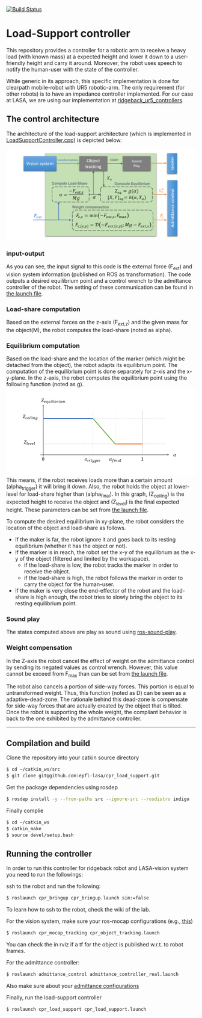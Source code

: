 [![Build Status](https://travis-ci.org/epfl-lasa/cpr_load_support.svg?branch=master)](https://travis-ci.org/epfl-lasa/cpr_load_support)

# Load-Support controller

This repository provides a controller for a robotic arm to receive a heavy load (with known mass) at a expected height and lower it down to a user-friendly height and carry it around. Moreover, the robot uses speech to notify the human-user with the state of the controller.

While generic in its approach, this specific implementation is done for clearpath mobile-robot with UR5 robotic-arm. The only requirement (for other robots) is to have an impedance controller implemented. For our case at LASA, we are using our implementation at [ridgeback_ur5_controllers](https://github.com/epfl-lasa/ridgeback_ur5_controller/tree/devel).



## The control architecture

The architecture of the load-support architecture (which is implemented in [LoadSupportController.cpp](https://github.com/epfl-lasa/cpr_load_support/blob/master/src/LoadSupportController.cpp)) is depicted below.

![alt text](doc/load_support_algorithm.png "the code architecture.")

### input-output
As you can see, the input signal to this code is the external force (F<sub>ext</sub>) and vision system information (published on ROS as transformation). The code outputs a desired equilibrium point and a control wrench to the admittance controller of the robot. The setting of these communication can be found in [the launch file](https://github.com/epfl-lasa/cpr_load_support/blob/master/launch/cpr_load_support.launch).

### Load-share computation
Based on the external forces on the z-axis (F<sub>ext,z</sub>) and the given mass for the object(M), the robot computes the load-share (noted as alpha). 

### Equilibrium computation
Based on the load-share and the location of the marker (which might be detached from the object), the robot adapts its equilibrium point. The computation of the equilibrium point is done separately for z-xis and the x-y-plane. In the z-axis, the robot computes the equilibrium point using the following function (noted as g).
![alt text](doc/load_support_graph.png "State-dependency of the equilibrium w.r.t. the load-share")
This means, if the robot receives loads more than a certain amount (alpha<sub>trigger</sub>) it will bring it down. Also, the robot holds the object at lower-level for load-share higher than (alpha<sub>final</sub>). In this graph, (Z<sub>ceiling</sub>) is the expected height to receive the object and (Z<sub>level</sub>) is the final expected height. These parameters can be set from [the launch file](https://github.com/epfl-lasa/cpr_load_support/blob/master/launch/cpr_load_support.launch).



To compute the desired equilibrium in xy-plane, the robot considers the location of the object and load-share as follows. 
* If the maker is far, the robot ignore it and goes back to its resting equilibrium (whether it has the object or not).
* If the marker is in reach, the robot set the x-y of the equilibrium as the x-y of the object (filtered and limited by the workspace).
    - if the load-share is low, the robot tracks the marker in order to receive the object.
    - if the load-share is high, the robot follows the marker in order to carry the object for the human-user.
* If the maker is very close the end-effector of the robot and the load-share is high enough, the robot tries to slowly bring the object to its resting equilibrium point.


### Sound play
The states computed above are play as sound using [ros-sound-play](http://wiki.ros.org/sound_play).


### Weight compensation
In the Z-axis the robot cancel the effect of weight on the admittance control by sending its negated values as control wrench. However, this value cannot be exceed from F<sub>max</sub> than can be set from  [the launch file](https://github.com/epfl-lasa/cpr_load_support/blob/master/launch/cpr_load_support.launch).

The robot also cancels a portion of side-way forces. This portion is equal to untransformed weight. Thus, this function (noted as D) can be seen as a adaptive-dead-zone. The rationale behind this dead-zone is compensate for side-way forces that are actually created by the object that is tilted. Once the robot is supporting the whole weight, the compliant behavior is back to the one exhibited by the admittance controller.










---

## Compilation and build

Clone the repository into your catkin source directory
```bash
$ cd ~/catkin_ws/src
$ git clone git@github.com:epfl-lasa/cpr_load_support.git
```

Get the package dependencies using rosdep
```bash
$ rosdep install -y --from-paths src --ignore-src --rosdistro indigo
```

Finally complie
```bash
$ cd ~/catkin_ws
$ catkin_make
$ source devel/setup.bash
```


## Running the controller

In order to run this controller for ridgeback robot and LASA-vision system you need to run the followings:

ssh to the robot and run the following:
```bash
$ roslaunch cpr_bringup cpr_bringup.launch sim:=false
```
To learn how to ssh to the robot, check the wiki of the lab.


For the vision system, make sure your ros-mocap configurations (e.g., [this](https://github.com/epfl-lasa/ridgeback_ur5_controller/tree/devel/cpr_mocap_tracking/config))
```bash
$ roslaunch cpr_mocap_tracking cpr_object_tracking.launch
```
You can check the in rviz if a tf for the object is published w.r.t. to robot frames.


For the admittance controller:
```bash
$ roslaunch admittance_control admittance_controller_real.launch
```
Also make sure about your [admittance configurations](https://github.com/epfl-lasa/ridgeback_ur5_controller/blob/devel/admittance_control/config/admittance_params_real.yaml)

Finally, run the load-support controller
```bash
$ roslaunch cpr_load_support cpr_load_support.launch
```
